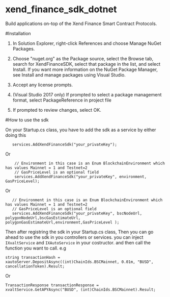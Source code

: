 # xend_finance_sdk_dotnet
Build applications on-top of the Xend Finance Smart Contract Protocols.

#Installation
1. In Solution Explorer, right-click References and choose Manage NuGet Packages.

2. Choose "nuget.org" as the Package source, select the Browse tab, search for XendFinanceSDK, select that package in the list, and select Install. If you want more information on the NuGet Package Manager, see Install and manage packages using Visual Studio.

3. Accept any license prompts.

4. (Visual Studio 2017 only) If prompted to select a package management format, select PackageReference in project file

5. If prompted to review changes, select OK.

#How to use the sdk

 On your Startup.cs class, you have to add the sdk as a service by either doing this 

 ```
    services.AddXendFinanceSdk("your_privateKey");
 ```
 
 Or 
```
    // Environment in this case is an Enum BlockchainEnvironment which has values Mainnet = 1 and Testnet=2
    // GasPriceLevel is an optional field
    services.AddXendFinanceSdk("your_privateKey", environment, GasPriceLevel);
 ```
 Or

 ```
    // Environment in this case is an Enum BlockchainEnvironment which has values Mainnet = 1 and Testnet=2
    // GasPriceLevel is an optional field
    services.AddXendFinanceSdk("your_privateKey", bscNodeUrl, polygonNodeUrl,bscGasEstimateUrl, polygonGasEstimateUrl,environment,GasPriceLevel );
 ```

Then after registring the sdk in your Startup.cs class, 
Then you can go ahead to use the sdk in you controllers or services. you can inject `IXvaltService` and `IXAutoService` in your costructor. and then call the function you want to call. e.g

```
string transactionHash = xautoServer.DepositAsync((int)ChainIds.BSCMainnet, 0.01m, "BUSD", cancellationToken).Result;
```
Or
```
TransactionResponse transactionResponse = xvaltService.GetAPYAsync("BUSD", (int)ChainIds.BSCMainnet).Result;
```